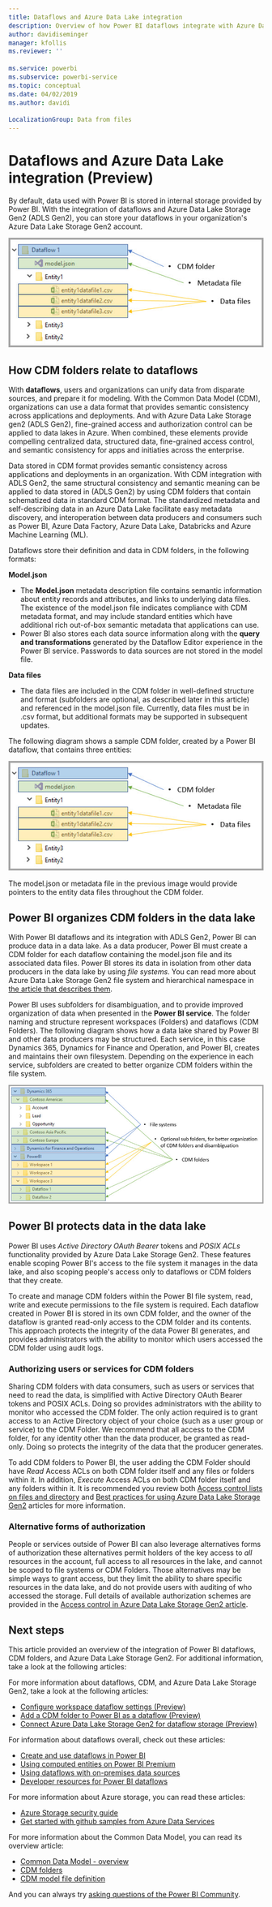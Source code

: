 ```yaml
---
title: Dataflows and Azure Data Lake integration
description: Overview of how Power BI dataflows integrate with Azure Data Lake Storage Gen2
author: davidiseminger
manager: kfollis
ms.reviewer: ''

ms.service: powerbi
ms.subservice: powerbi-service
ms.topic: conceptual
ms.date: 04/02/2019
ms.author: davidi

LocalizationGroup: Data from files
---
```

# Dataflows and Azure Data Lake integration (Preview)

By default, data used with Power BI is stored in internal storage provided by Power BI. With the integration of dataflows and Azure Data Lake Storage Gen2 (ADLS Gen2), you can store your dataflows in your organization's Azure Data Lake Storage Gen2 account. 

![dataflows in Azure storage](media/service-dataflows-azure-data-lake-integration/dataflows-azure-integration_01.jpg)

## How CDM folders relate to dataflows

With **dataflows**, users and organizations can unify data from disparate sources, and prepare it for modeling. With the Common Data Model (CDM), organizations can use a data format that provides semantic consistency across applications and deployments. And with Azure Data Lake Storage gen2 (ADLS Gen2), fine-grained access and authorization control can be applied to data lakes in Azure. When combined, these elements provide compelling centralized data, structured data, fine-grained access control, and semantic consistency for apps and initiaties across the enterprise.

Data stored in CDM format provides semantic consistency across applications and deployments in an organization. With CDM integration with ADLS Gen2, the same structural consistency and semantic meaning can be applied to data stored in (ADLS Gen2) by using CDM folders that contain schematized data in standard CDM format. The standardized metadata and self-describing data in an Azure Data Lake facilitate easy metadata discovery, and interoperation between data producers and consumers such as Power BI, Azure Data Factory, Azure Data Lake, Databricks and Azure Machine Learning (ML). 

Dataflows store their definition and data in CDM folders, in the following formats:

**Model.json**
* The **Model.json** metadata description file contains semantic information about entity records and attributes, and links to underlying data files. The existence of the model.json file indicates compliance with CDM metadata format, and may include standard entities which have additional rich out-of-box semantic metadata that applications can use.
* Power BI also stores each data source information along with the **query and transformations** generated by the Dataflow Editor experience in the Power BI service. Passwords to data sources are not stored in the model file.

**Data files**
* The data files are included in the CDM folder in well-defined structure and format (subfolders are optional, as described later in this article) and referenced in the model.json file. Currently, data files must be in .csv format, but additional formats may be supported in subsequent updates. 

The following diagram shows a sample CDM folder, created by a Power BI dataflow, that contains three entities:

![dataflows in Azure storage](media/service-dataflows-azure-data-lake-integration/dataflows-azure-integration_01.jpg)

The model.json or metadata file in the previous image would provide pointers to the entity data files throughout the CDM folder.

## Power BI organizes CDM folders in the data lake

With Power BI dataflows and its integration with ADLS Gen2, Power BI can produce data in a data lake. As a data producer, Power BI must create a CDM folder for each dataflow containing the model.json file and its associated data files. Power BI stores its data in isolation from other data producers in the data lake by using *file systems*. You can read more about Azure Data Lake Storage Gen2 file system and hierarchical namespace in [the article that describes them](https://docs.microsoft.com/azure/storage/data-lake-storage/namespace).

Power BI uses subfolders for disambiguation, and to provide improved organization of data when presented in the **Power BI service**. The folder naming and structure represent workspaces (Folders) and dataflows (CDM Folders). The following diagram shows how a data lake shared by Power BI and other data producers may be structured. Each service, in this case Dynamics 365, Dynamics for Finance and Operation, and Power BI, creates and maintains their own filesystem. Depending on the experience in each service, subfolders are created to better organize CDM folders within the file system. 

![dataflows from various services in Azure storage](media/service-dataflows-azure-data-lake-integration/dataflows-azure-integration_02.jpg)

## Power BI protects data in the data lake

Power BI uses *Active Directory OAuth Bearer* tokens and *POSIX ACLs* functionality provided by Azure Data Lake Storage Gen2. These features enable scoping Power BI's access to the file system it manages in the data lake, and also scoping people's access only to dataflows or CDM folders that they create. 

To create and manage CDM folders within the Power BI file system, read, write and execute permissions to the file system is required. Each dataflow created in Power BI is stored in its own CDM folder, and the owner of the dataflow is granted read-only access to the CDM folder and its contents. This approach protects the integrity of the data Power BI generates, and provides administrators with the ability to monitor which users accessed the CDM folder using audit logs. 

### Authorizing users or services for CDM folders

Sharing CDM folders with data consumers, such as users or services that need to read the data, is simplified with Active Directory OAuth Bearer tokens and POSIX ACLs. Doing so provides administrators with the ability to monitor who accessed the CDM folder. The only action required is to grant access to an Active Directory object of your choice (such as a user group or service) to the CDM Folder. We recommend that all access to the CDM folder, for any identity other than the data producer, be granted as read-only. Doing so protects the integrity of the data that the producer generates.

To add CDM folders to Power BI, the user adding the CDM Folder should have *Read* Access ACLs on both CDM folder itself and any files or folders within it. In addition, *Execute* Access ACLs on both CDM folder itself and any folders within it. It is recommended you review both [Access control lists on files and directory](https://docs.microsoft.com/azure/storage/blobs/data-lake-storage-access-control#access-control-lists-on-files-and-directories) and [Best practices for using Azure Data Lake Storage Gen2](https://docs.microsoft.com/azure/storage/blobs/data-lake-storage-best-practices) articles for more information.


### Alternative forms of authorization

People or services outside of Power BI can also leverage alternatives forms of authorization these alternatives permit holders of the key access to *all* resources in the account, full access to all resources in the lake, and cannot be scoped to file systems or CDM Folders. Those alternatives may be simple ways to grant access, but they limit the ability to share specific resources in the data lake, and do not provide users with auditing of who accessed the storage. Full details of available authorization schemes are provided in the [Access control in Azure Data Lake Storage Gen2 article](https://docs.microsoft.com/azure/storage/blobs/data-lake-storage-access-control
).


## Next steps

This article provided an overview of the integration of Power BI dataflows, CDM folders, and Azure Data Lake Storage Gen2. For additional information, take a look at the following articles:

For more information about dataflows, CDM, and Azure Data Lake Storage Gen2, take a look at the following articles:

* [Configure workspace dataflow settings (Preview)](service-dataflows-configure-workspace-storage-settings.md)
* [Add a CDM folder to Power BI as a dataflow (Preview)](service-dataflows-add-cdm-folder.md)
* [Connect Azure Data Lake Storage Gen2 for dataflow storage (Preview)](service-dataflows-connect-azure-data-lake-storage-gen2.md)

For information about dataflows overall, check out these articles:

* [Create and use dataflows in Power BI](service-dataflows-create-use.md)
* [Using computed entities on Power BI Premium](service-dataflows-computed-entities-premium.md)
* [Using dataflows with on-premises data sources](service-dataflows-on-premises-gateways.md)
* [Developer resources for Power BI dataflows](service-dataflows-developer-resources.md)

For more information about Azure storage, you can read these articles:
* [Azure Storage security guide](https://docs.microsoft.com/azure/storage/common/storage-security-guide)
* [Get started with github samples from Azure Data Services](https://aka.ms/cdmadstutorial)

For more information about the Common Data Model, you can read its overview article:
* [Common Data Model - overview ](https://docs.microsoft.com/powerapps/common-data-model/overview)
* [CDM folders](https://go.microsoft.com/fwlink/?linkid=2045304)
* [CDM model file definition](https://go.microsoft.com/fwlink/?linkid=2045521)

And you can always try [asking questions of the Power BI Community](http://community.powerbi.com/).
